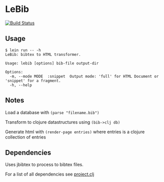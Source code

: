 # LeBib

[![Build Status](https://travis-ci.org/bivab/lebib.svg?branch=master)](https://travis-ci.org/bivab/lebib)

## Usage
```
$ lein run -- -h
LeBib: bibtex to HTML transformer.

Usage: lebib [options] bib-file output-dir

Options:
  -m, --mode MODE  :snippet  Output mode: 'full' for HTML Document or 'snippet' for a fragment.
  -h, --help
```


## Notes

Load a database with `(parse "filename.bib")`

Transform to clojure datastructures using `(bib->clj db)`

Generate html with `(render-page entries)` where entries is a clojure collection of entries

## Dependencies

Uses jbibtex to process to bibtex files.

For a list of all dependencies see [project.clj](project.clj)
